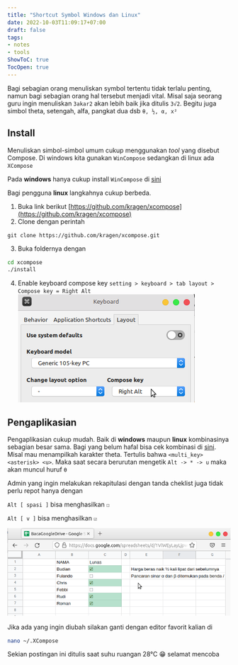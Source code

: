 ```yaml
---
title: "Shortcut Symbol Windows dan Linux"
date: 2022-10-03T11:09:17+07:00
draft: false
tags:
- notes
- tools
ShowToC: true
TocOpen: true
---
```

Bagi sebagian orang menuliskan symbol tertentu tidak terlalu penting, namun bagi sebagian orang  hal tersebut menjadi vital. Misal saja seorang guru ingin menuliskan `3akar2` akan lebih baik jika ditulis `3√2`. Begitu juga simbol theta, setengah, alfa, pangkat dua dsb `θ, ½, α, x²`

## Install 
Menuliskan simbol-simbol umum cukup menggunakan _tool_ yang disebut Compose. Di windows kita gunakan `WinCompose` sedangkan di linux ada `XCompose`

Pada **windows** hanya cukup install `WinCompose` di [sini](http://wincompose.info)

Bagi pengguna **linux** langkahnya cukup berbeda. 
1. Buka link berikut [https://github.com/kragen/xcompose](https://github.com/kragen/xcompose)
2. Clone dengan perintah 
```git
git clone https://github.com/kragen/xcompose.git
```
3. Buka foldernya dengan
```bash
cd xcompose
./install
```
4. Enable keyboard compose key
`setting > keyboard > tab layout > Compose key = Right Alt`
![Compose Key Linux](composekey.png)

## Pengaplikasian

Pengaplikasian cukup mudah. Baik di **windows** maupun **linux** kombinasinya sebagian besar sama. Bagi yang belum hafal bisa cek kombinasi di [sini](https://raw.githubusercontent.com/kragen/xcompose/master/dotXCompose). Misal mau menampilkah karakter theta. Tertulis bahwa `<multi_key> <asterisk> <u>`. Maka saat secara berurutan mengetik
`Alt -> * -> u` maka akan muncul huruf `θ`

Admin yang ingin melakukan rekapitulasi dengan tanda cheklist juga tidak perlu repot hanya dengan 

`Alt [ spasi ]` bisa menghasilkan `☐`

`Alt [ v ]` bisa menghasilkan `☑`

![google sheet insert symbol](sheet_insert_symbol.png)

Jika ada yang ingin diubah silakan ganti dengan editor favorit kalian di 
```bash
nano ~/.XCompose
```

Sekian postingan ini ditulis saat suhu ruangan 28°C 
:grin: selamat mencoba
